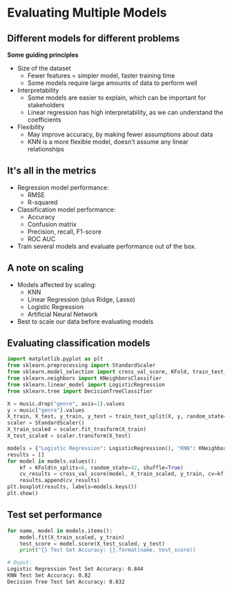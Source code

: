 # Evaluating Multiple Models

## Different models for different problems

**Some guiding principles**
* Size of the dataset
	* Fewer features = simpler model, faster training time
	* Some models require large amounts of data to perform well
* Interpretability
	* Some models are easier to explain, which can be important for stakeholders
	* Linear regression has high interpretability, as we can understand the coefficients
* Flexibility
	* May improve accuracy, by making fewer assumptions about data
	* KNN is a more flexible model, doesn't assume any linear relationships

## It's all in the metrics

* Regression model performance:
	* RMSE
	* R-squared
* Classification model performance:
	* Accuracy
	* Confusion matrix
	* Precision, recall, F1-score
	* ROC AUC
* Train several models and evaluate performance out of the box.

## A note on scaling

* Models affected by scaling:
	* KNN
	* Linear Regression (plus Ridge, Lasso)
	* Logistic Regression
	* Artificial Neural Network
* Best to scale our data before evaluating models

## Evaluating classification models

```python
import matplotlib.pyplot as plt
from sklearn.preprocessing import StandardScaler
from sklearn.model_selection import cross_val_score, KFold, train_test_split
from sklearn.neighbors import KNeighborsClassifier
from sklearn.linear_model import LogisticRegression
from sklearn.tree import DecisionTreeClassifier

X = music.drop("genre", axis=1).values
y = music["genre"].values
X_train, X_test, y_train, y_test = train_test_split(X, y, random_state=42)
scaler = StandardScaler()
X_train_scaled = scaler.fit_trasform(X_train)
X_test_scaled = scaler.transform(X_test)

models = {"Logistic Regression": LogisticRegression(), "KNN": KNeighborsClassifier(), "Decision Tree": DecisionTreeClassifier()}
results = []
for model in models.values():
	kf = KFold(n_splits=6, random_state=42, shuffle=True)
	cv_results = cross_val_score(model, X_train_scaled, y_train, cv=kf)
	results.append(cv_results)
plt.boxplot(results, labels=models.keys())
plt.show()
```

## Test set performance

```python
for name, model in models.items():
	model.fit(X_train_scaled, y_train)
	test_score = model.score(X_test_scaled, y_test)
	print("{} Test Set Accuracy: {}.format(name, test_score))
```
```bash
# Ouput:
Logistic Regression Test Set Accuracy: 0.844
KNN Test Set Accuracy: 0.82
Decision Tree Test Set Accuracy: 0.832
```